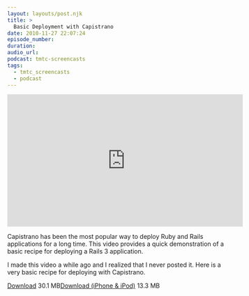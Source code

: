```yaml
---
layout: layouts/post.njk
title: >
  Basic Deployment with Capistrano
date: 2010-11-27 22:07:24
episode_number:
duration:
audio_url:
podcast: tmtc-screencasts
tags:
  - tmtc_screencasts
  - podcast
---
```


<iframe src="http://player.vimeo.com/video/15882917?title=0&amp;byline=0&amp;portrait=0" width="540" height="304" frameborder="0"></iframe>

Capistrano has been the most popular way to deploy Ruby and Rails applications for a long time. This video provides a quick demonstration of a basic recipe for deploying a Rails 3 application.

I made this video a while ago and I realized that I never posted it. Here is a very basic recipe for deploying with Capistrano.

[Download](http://traffic.libsyn.com/tmtc/BasicDeploymentWithCapistrano.m4v) 30.1 MB[Download (iPhone & iPod)](http://traffic.libsyn.com/tmtc/BasicDeploymentWithCapistranoiPhone.m4v) 13.3 MB
